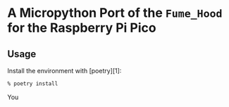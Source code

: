 # A Micropython Port of the `Fume_Hood` for the Raspberry Pi Pico

## Usage

Install the environment with [poetry][1]:

```bash
% poetry install
```

You
